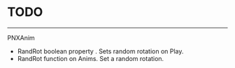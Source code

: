 # TODO

---

PNXAnim
* RandRot boolean property . Sets random rotation on Play.
* RandRot function on Anims. Set a random rotation.



